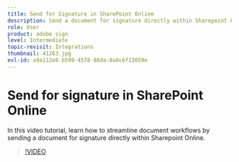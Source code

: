 ```yaml
---
title: Send for Signature in SharePoint Online
description: Send a document for signature directly within Sharepoint Online
role: User
product: adobe sign
level: Intermediate
topic-revisit: Integrations
thumbnail: 41263.jpg
exl-id: a9a112e8-b599-4578-86da-8a8c6f22059e
---
```

# Send for signature in SharePoint Online

In this video tutorial, learn how to streamline document workflows by sending a document for signature directly within Sharepoint Online.

>[!VIDEO](https://video.tv.adobe.com/v/41263?hidetitle=true)
